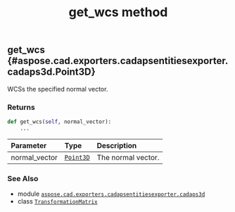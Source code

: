 ﻿---
title: get_wcs method
second_title: Aspose.CAD for Python via .NET API References
description: 
type: docs
weight: 80
url: /aspose.cad.exporters.cadapsentitiesexporter.cadaps3d/transformationmatrix/get_wcs/
is_root: false
---

## get_wcs {#aspose.cad.exporters.cadapsentitiesexporter.cadaps3d.Point3D}

WCSs the specified normal vector.


### Returns 





```python
def get_wcs(self, normal_vector):
    ...
```


| Parameter | Type | Description |
| :- | :- | :- |
| normal_vector | [`Point3D`](/cad/python-net/aspose.cad.exporters.cadapsentitiesexporter.cadaps3d/point3d) | The normal vector. |



### See Also
* module [`aspose.cad.exporters.cadapsentitiesexporter.cadaps3d`](../../)
* class [`TransformationMatrix`](/cad/python-net/aspose.cad.exporters.cadapsentitiesexporter.cadaps3d/transformationmatrix)
